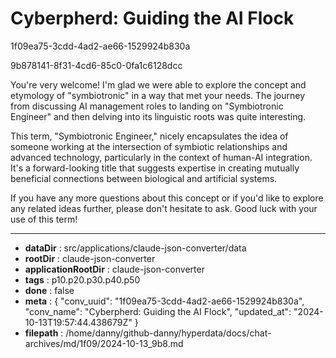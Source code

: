 # Cyberpherd: Guiding the AI Flock

1f09ea75-3cdd-4ad2-ae66-1529924b830a

9b878141-8f31-4cd6-85c0-0fa1c6128dcc

 You're very welcome! I'm glad we were able to explore the concept and etymology of "symbiotronic" in a way that met your needs. The journey from discussing AI management roles to landing on "Symbiotronic Engineer" and then delving into its linguistic roots was quite interesting.

This term, "Symbiotronic Engineer," nicely encapsulates the idea of someone working at the intersection of symbiotic relationships and advanced technology, particularly in the context of human-AI integration. It's a forward-looking title that suggests expertise in creating mutually beneficial connections between biological and artificial systems.

If you have any more questions about this concept or if you'd like to explore any related ideas further, please don't hesitate to ask. Good luck with your use of this term!

---

* **dataDir** : src/applications/claude-json-converter/data
* **rootDir** : claude-json-converter
* **applicationRootDir** : claude-json-converter
* **tags** : p10.p20.p30.p40.p50
* **done** : false
* **meta** : {
  "conv_uuid": "1f09ea75-3cdd-4ad2-ae66-1529924b830a",
  "conv_name": "Cyberpherd: Guiding the AI Flock",
  "updated_at": "2024-10-13T19:57:44.438679Z"
}
* **filepath** : /home/danny/github-danny/hyperdata/docs/chat-archives/md/1f09/2024-10-13_9b8.md
